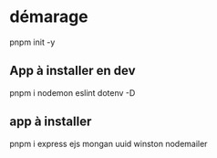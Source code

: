 # démarage

pnpm init -y

## App à installer en dev

 pnpm i nodemon eslint dotenv   -D

## app à installer

 pnpm i express ejs mongan uuid winston nodemailer


